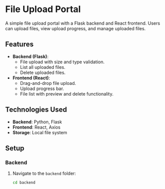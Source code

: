 # File Upload Portal

A simple file upload portal with a Flask backend and React frontend. Users can upload files, view upload progress, and manage uploaded files.

## Features
- **Backend (Flask)**:
  - File upload with size and type validation.
  - List all uploaded files.
  - Delete uploaded files.
- **Frontend (React)**:
  - Drag-and-drop file upload.
  - Upload progress bar.
  - File list with preview and delete functionality.

## Technologies Used
- **Backend**: Python, Flask
- **Frontend**: React, Axios
- **Storage**: Local file system

## Setup

### Backend
1. Navigate to the `backend` folder:
   ```bash
   cd backend
